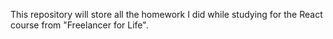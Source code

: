 This repository will store all the homework I did while studying for the React course from "Freelancer for Life".
